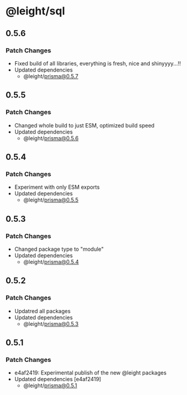 # @leight/sql

## 0.5.6

### Patch Changes

- Fixed build of all libraries, everything is fresh, nice and shinyyyy...!!
- Updated dependencies
  - @leight/prisma@0.5.7

## 0.5.5

### Patch Changes

- Changed whole build to just ESM, optimized build speed
- Updated dependencies
  - @leight/prisma@0.5.6

## 0.5.4

### Patch Changes

- Experiment with only ESM exports
- Updated dependencies
  - @leight/prisma@0.5.5

## 0.5.3

### Patch Changes

- Changed package type to "module"
- Updated dependencies
  - @leight/prisma@0.5.4

## 0.5.2

### Patch Changes

- Updatred all packages
- Updated dependencies
  - @leight/prisma@0.5.3

## 0.5.1

### Patch Changes

- e4af2419: Experimental publish of the new @leight packages
- Updated dependencies [e4af2419]
  - @leight/prisma@0.5.1
